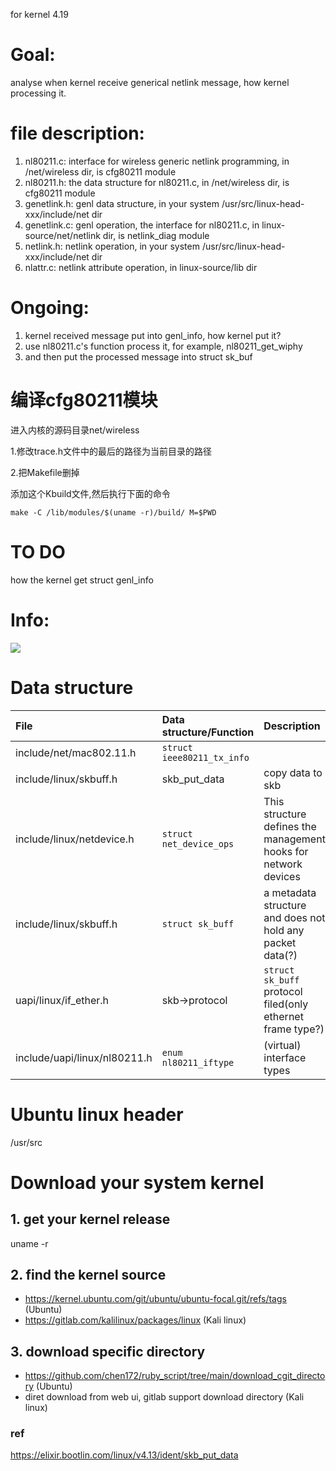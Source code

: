 for kernel 4.19

# Goal:
analyse when kernel receive generical netlink message, how kernel processing it.

# file description:
1. nl80211.c: interface for wireless generic netlink programming, in /net/wireless dir, is cfg80211 module 
2. nl80211.h: the data structure for nl80211.c, in /net/wireless dir, is cfg80211 module 
3. genetlink.h: genl data structure, in your system /usr/src/linux-head-xxx/include/net dir
4. genetlink.c: genl operation, the interface for nl80211.c, in linux-source/net/netlink dir, is netlink_diag module
5. netlink.h: netlink operation, in your system /usr/src/linux-head-xxx/include/net dir
6. nlattr.c: netlink attribute operation, in linux-source/lib dir

# Ongoing:
1. kernel received message put into genl_info, how kernel put it?
2. use nl80211.c's function process it, for example, nl80211_get_wiphy
3. and then put the processed message into struct sk_buf 


# 编译cfg80211模块
进入内核的源码目录net/wireless

1.修改trace.h文件中的最后的路径为当前目录的路径

2.把Makefile删掉

添加这个Kbuild文件,然后执行下面的命令

```make -C /lib/modules/$(uname -r)/build/ M=$PWD```

# TO DO
how the kernel get struct genl_info

# Info:
<img src="picture/Wifi-Sub-Sys.png"></img>

# Data structure
| File | Data structure/Function | Description | Link
| :---- | :---- | :---- | :---- |
| include/net/mac802.11.h | ```struct ieee80211_tx_info``` | | |
| include/linux/skbuff.h | skb_put_data | copy data to skb | |
| include/linux/netdevice.h | ```struct net_device_ops``` | This structure defines the management hooks for network devices | [link](https://elixir.bootlin.com/linux/latest/source/include/linux/netdevice.h#L1381) |
| include/linux/skbuff.h | ```struct sk_buff``` |  a metadata structure and does not hold any packet data(?) | [link](https://elixir.bootlin.com/linux/latest/source/include/linux/skbuff.h#L1004) |
| uapi/linux/if_ether.h | skb->protocol | ```struct sk_buff``` protocol filed(only ethernet frame type?) | [link](https://elixir.bootlin.com/linux/latest/source/include/uapi/linux/if_ether.h) |
| include/uapi/linux/nl80211.h | ```enum nl80211_iftype``` | (virtual) interface types | [link](https://elixir.bootlin.com/linux/latest/source/include/uapi/linux/nl80211.h#L3302) |
# Ubuntu linux header
/usr/src

# Download your system kernel 
## 1. get your kernel release
uname -r

## 2. find the kernel source 
* https://kernel.ubuntu.com/git/ubuntu/ubuntu-focal.git/refs/tags (Ubuntu)
* https://gitlab.com/kalilinux/packages/linux (Kali linux)

## 3. download specific directory
* https://github.com/chen172/ruby_script/tree/main/download_cgit_directory (Ubuntu)
* diret download from web ui, gitlab support download directory (Kali linux)

### ref
https://elixir.bootlin.com/linux/v4.13/ident/skb_put_data
